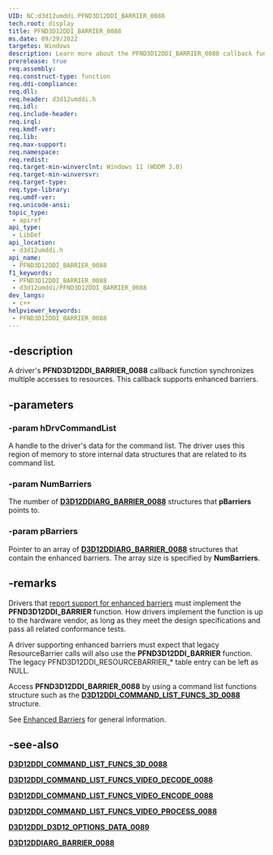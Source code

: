 ```yaml
---
UID: NC:d3d12umddi.PFND3D12DDI_BARRIER_0088
tech.root: display
title: PFND3D12DDI_BARRIER_0088
ms.date: 09/29/2022
targetos: Windows
description: Learn more about the PFND3D12DDI_BARRIER_0088 callback function.
prerelease: true
req.assembly: 
req.construct-type: function
req.ddi-compliance: 
req.dll: 
req.header: d3d12umddi.h
req.idl: 
req.include-header: 
req.irql: 
req.kmdf-ver: 
req.lib: 
req.max-support: 
req.namespace: 
req.redist: 
req.target-min-winverclnt: Windows 11 (WDDM 3.0)
req.target-min-winversvr: 
req.target-type: 
req.type-library: 
req.umdf-ver: 
req.unicode-ansi: 
topic_type:
 - apiref
api_type:
 - LibDef
api_location:
 - d3d12umddi.h
api_name:
 - PFND3D12DDI_BARRIER_0088
f1_keywords:
 - PFND3D12DDI_BARRIER_0088
 - d3d12umddi/PFND3D12DDI_BARRIER_0088
dev_langs:
 - c++
helpviewer_keywords:
 - PFND3D12DDI_BARRIER_0088
---
```


## -description

A driver's **PFND3D12DDI_BARRIER_0088** callback function synchronizes multiple accesses to resources. This callback supports enhanced barriers.

## -parameters

### -param hDrvCommandList

A handle to the driver's data for the command list. The driver uses this region of memory to store internal data structures that are related to its command list.

### -param NumBarriers

The number of [**D3D12DDIARG_BARRIER_0088**](ns-d3d12umddi-d3d12ddiarg_barrier_0088.md) structures that **pBarriers** points to.

### -param pBarriers

Pointer to an array of [**D3D12DDIARG_BARRIER_0088**](ns-d3d12umddi-d3d12ddiarg_barrier_0088.md) structures that contain the enhanced barriers. The array size is specified by **NumBarriers**.

## -remarks

Drivers that [report support for enhanced barriers](ns-d3d12umddi-d3d12ddi_d3d12_options_data_0089.md) must implement the **PFND3D12DDI_BARRIER** function. How drivers implement the function is up to the hardware vendor, as long as they meet the design specifications and pass all related conformance tests.

A driver supporting enhanced barriers must expect that legacy ResourceBarrier calls will also use the **PFND3D12DDI_BARRIER** function. The legacy PFND3D12DDI_RESOURCEBARRIER_* table entry can be left as NULL.

Access **PFND3D12DDI_BARRIER_0088** by using a command list functions structure such as the [**D3D12DDI_COMMAND_LIST_FUNCS_3D_0088**](ns-d3d12umddi-d3d12ddi_command_list_funcs_3d_0088.md) structure.

See [Enhanced Barriers](/windows-hardware/drivers/display/enhanced-barriers) for general information.

## -see-also

[**D3D12DDI_COMMAND_LIST_FUNCS_3D_0088**](ns-d3d12umddi-d3d12ddi_command_list_funcs_3d_0088.md)

[**D3D12DDI_COMMAND_LIST_FUNCS_VIDEO_DECODE_0088**](ns-d3d12umddi-d3d12ddi_command_list_funcs_video_decode_0088.md)

[**D3D12DDI_COMMAND_LIST_FUNCS_VIDEO_ENCODE_0088**](ns-d3d12umddi-d3d12ddi_command_list_funcs_video_encode_0088.md)

[**D3D12DDI_COMMAND_LIST_FUNCS_VIDEO_PROCESS_0088**](ns-d3d12umddi-d3d12ddi_command_list_funcs_video_process_0088.md)

[**D3D12DDI_D3D12_OPTIONS_DATA_0089**](ns-d3d12umddi-d3d12ddi_d3d12_options_data_0089.md)

[**D3D12DDIARG_BARRIER_0088**](ns-d3d12umddi-d3d12ddiarg_barrier_0088.md)
